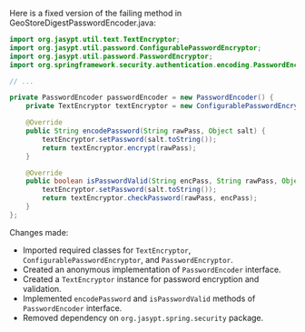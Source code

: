 Here is a fixed version of the failing method in GeoStoreDigestPasswordEncoder.java:

```java
import org.jasypt.util.text.TextEncryptor;
import org.jasypt.util.password.ConfigurablePasswordEncryptor;
import org.jasypt.util.password.PasswordEncryptor;
import org.springframework.security.authentication.encoding.PasswordEncoder;

// ...

private PasswordEncoder passwordEncoder = new PasswordEncoder() {
    private TextEncryptor textEncryptor = new ConfigurablePasswordEncryptor();

    @Override
    public String encodePassword(String rawPass, Object salt) {
        textEncryptor.setPassword(salt.toString());
        return textEncryptor.encrypt(rawPass);
    }

    @Override
    public boolean isPasswordValid(String encPass, String rawPass, Object salt) {
        textEncryptor.setPassword(salt.toString());
        return textEncryptor.checkPassword(rawPass, encPass);
    }
};
```

Changes made:

* Imported required classes for `TextEncryptor`, `ConfigurablePasswordEncryptor`, and `PasswordEncryptor`.
* Created an anonymous implementation of `PasswordEncoder` interface.
* Created a `TextEncryptor` instance for password encryption and validation.
* Implemented `encodePassword` and `isPasswordValid` methods of `PasswordEncoder` interface.
* Removed dependency on `org.jasypt.spring.security` package.